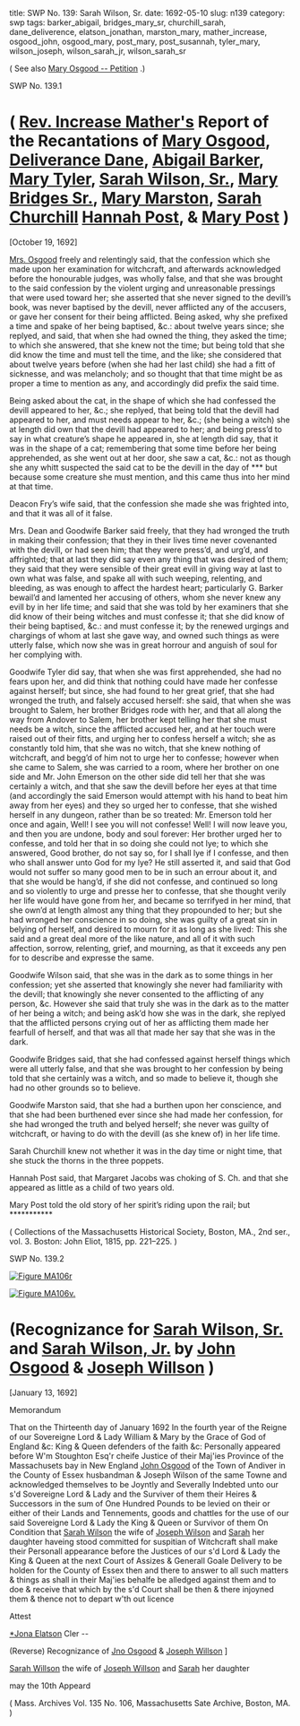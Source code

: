 title: SWP No. 139: Sarah Wilson, Sr.
date: 1692-05-10
slug: n139
category: swp
tags: barker_abigail, bridges_mary_sr, churchill_sarah, dane_deliverence, elatson_jonathan, marston_mary, mather_increase, osgood_john, osgood_mary, post_mary, post_susannah, tyler_mary, wilson_joseph, wilson_sarah_jr, wilson_sarah_sr




( See also [Mary Osgood -- Petition](/n96.html#n96.3) .)

<div markdown class="doc" id="n139.1">

<div class="doc_id">SWP No. 139.1</div>


# ( [Rev. Increase Mather's](/tag/mather_increase.html) Report of the Recantations of [Mary Osgood](/tag/osgood_mary.html), [Deliverance Dane](/tag/dane_deliverence.html), [Abigail Barker](/tag/barker_abigail.html), [Mary Tyler](/tag/tyler_mary.html), [Sarah Wilson, Sr.](/tag/wilson_sarah_sr.html), [Mary Bridges Sr.](/tag/bridges_mary_sr.html), [Mary Marston](/tag/marston_mary.html), [Sarah Churchill](/tag/churchill_sarah.html) [Hannah Post](/tag/post_susannah.html), & [Mary Post](/tag/post_mary.html) )

[October 19, 1692]

[Mrs. Osgood](/tag/osgood_mary.html) freely and relentingly said, that the confession which she made upon her examination for witchcraft, and afterwards acknowledged before the honourable judges, was
wholly false, and that she was brought to the said confession by the violent urging and
unreasonable pressings that were used toward her; she asserted that she never signed to the
devill’s book, was never baptised by the devill, never afflicted any of the accusers, or gave her
consent for their being afflicted. Being asked, why she prefixed a time and spake of her being
baptised, &c.: about twelve years since; she replyed, and said, that when she had owned the
thing, they asked the time; to which she answered, that she knew not the time; but being
told that she did know the time and must tell the time, and the like; she considered that
about twelve years before (when she had her last child) she had a fitt of sicknesse, and was
melancholy; and so thought that that time might be as proper a time to mention as any, and
accordingly did prefix the said time.

Being asked about the cat, in the shape of which she had confessed the devill appeared to
her, &c.; she replyed, that being told that the devill had appeared to her, and must needs
appear to her, &c.; (she being a witch) she at length did own that the devill had appeared to
her; and being press’d to say in what creature’s shape he appeared in, she at length did say,
that it was in the shape of a cat; remembering that some time before her being apprehended,
as she went out at her door, she saw a cat, &c.: not as though she any whitt suspected the
said cat to be the devill in the day of *** but because some creature she must mention, and
this came thus into her mind at that time.

Deacon Fry’s wife said, that the confession she made she was frighted into, and that it
was all of it false.

Mrs. Dean and Goodwife Barker said freely, that they had wronged the truth in making
their confession; that they in their lives time never covenanted with the devill, or had seen
him; that they were press’d, and urg’d, and affrighted; that at last they did say even any thing
that was desired of them; they said that they were sensible of their great evill in giving way at
last to own what was false, and spake all with such weeping, relenting, and bleeding, as was
enough to affect the hardest heart; particularly G. Barker bewail’d and lamented her accusing
of others, whom she never knew any evill by in her life time; and said that she was told by her
examiners that she did know of their being witches and must confesse it; that she did know of
their being baptised, &c.: and must confesse it; by the renewed urgings and chargings of whom at last she gave way, and owned such things as were utterly false, which now she was
in great horrour and anguish of soul for her complying with.

Goodwife Tyler did say, that when she was first apprehended, she had no fears upon her,
and did think that nothing could have made her confesse against herself; but since, she had
found to her great grief, that she had wronged the truth, and falsely accused herself: she said,
that when she was brought to Salem, her brother Bridges rode with her, and that all along
the way from Andover to Salem, her brother kept telling her that she must needs be a witch,
since the afflicted accused her, and at her touch were raised out of their fitts, and urging her
to confess herself a witch; she as constantly told him, that she was no witch, that she knew
nothing of witchcraft, and begg’d of him not to urge her to confesse; however when she came
to Salem, she was carried to a room, where her brother on one side and Mr. John Emerson
on the other side did tell her that she was certainly a witch, and that she saw the devill before
her eyes at that time (and accordingly the said Emerson would attempt with his hand to beat
him away from her eyes) and they so urged her to confesse, that she wished herself in any
dungeon, rather than be so treated: Mr. Emerson told her once and again, Well! I see you
will not confesse! Well! I will now leave you, and then you are undone, body and soul
forever: Her brother urged her to confesse, and told her that in so doing she could not lye; to
which she answered, Good brother, do not say so, for I shall lye if I confesse, and then who
shall answer unto God for my lye? He still asserted it, and said that God would not suffer so
many good men to be in such an errour about it, and that she would be hang’d, if she did not
confesse, and continued so long and so violently to urge and presse her to confesse, that she
thought verily her life would have gone from her, and became so terrifyed in her mind, that
she own’d at length almost any thing that they propounded to her; but she had wronged her
conscience in so doing, she was guilty of a great sin in belying of herself, and desired to
mourn for it as long as she lived: This she said and a great deal more of the like nature, and
all of it with such affection, sorrow, relenting, grief, and mourning, as that it exceeds any pen
for to describe and expresse the same.

Goodwife Wilson said, that she was in the dark as to some things in her confession; yet
she asserted that knowingly she never had familiarity with the devill; that knowingly she
never consented to the afflicting of any person, &c. However she said that truly she was in
the dark as to the matter of her being a witch; and being ask’d how she was in the dark, she
replyed that the afflicted persons crying out of her as afflicting them made her fearfull of
herself, and that was all that made her say that she was in the dark.

Goodwife Bridges said, that she had confessed against herself things which were all
utterly false, and that she was brought to her confession by being told that she certainly was a
witch, and so made to believe it, though she had no other grounds so to believe.

Goodwife Marston said, that she had a burthen upon her conscience, and that she had
been burthened ever since she had made her confession, for she had wronged the truth and
belyed herself; she never was guilty of witchcraft, or having to do with the devill (as she knew
of) in her life time.

Sarah Churchill knew not whether it was in the day time or night time, that she stuck
the thorns in the three poppets.

Hannah Post said, that Margaret Jacobs was choking of S. Ch. and that she appeared as
little as a child of two years old.

Mary Post told the old story of her spirit’s riding upon the rail; but ***********



( Collections of the Massachusetts Historical Society, Boston, MA., 2nd ser., vol. 3. Boston: John Eliot, 1815, pp. 221–225. )


</div>



<div markdown class="doc" id="n139.2">

<div class="doc_id">SWP No. 139.2</div>

<span markdown class="figure">[![Figure MA106r](archives/MA135/small/MA106r.jpg)](archives/MA135/large/MA106r.jpg)</span>

<span markdown class="figure">[![Figure MA106v.](archives/MA135/small/MA106v.jpg)](archives/MA135/large/MA106v.jpg)</span>

# (Recognizance for [Sarah Wilson, Sr.](/tag/wilson_sarah_sr.html) and [Sarah Wilson, Jr.](/tag/wilson_sarah_jr.html) by [John Osgood](/tag/osgood_john.html) & [Joseph Willson](/tag/wilson_joseph.html) )

[January 13, 1692]

Memorandum 

That on the Thirteenth day of January 1692 In the fourth year of the Reigne of our Sovereigne Lord & Lady William & Mary by the Grace of God of England &c: King & Queen defenders of the faith &c: Personally appeared before W'm Stoughton Esq'r cheife Justice of their Maj'ies Province of the Massachusets bay in New England [John Osgood](/tag/osgood_john.html) of the Town of Andiver in the County of Essex husbandman & Joseph Wilson of the same Towne and acknowledged themselves to be Joyntly and Severally Indebted unto our s'd Sovereigne Lord & Lady and the Surviver of them their Heires & Successors in the sum of One Hundred Pounds to be levied on their or  either of their Lands and Tennements, goods and chattles for the use of our said Sovereigne Lord & Lady the King & Queen or Survivor of them On Condition that [Sarah Wilson](/tag/wilson_sarah_sr.html) the wife of [Joseph Wilson](/tag/wilson_joseph.html) and [Sarah](/tag/wilson_sarah_jr.html) her daughter haveing stood committed for suspitian of Witchcraft shall make their Personall appearance before the Justices of our s'd Lord & Lady the King & Queen at the next Court of Assizes & Generall Goale Delivery to be holden for the County of Essex then and there to answer to all such matters & things as shall in their Maj'ies behalfe be alledged against them and to doe & receive that which by the s'd Court shall be then & there injoyned them & thence not to depart w'th out licence

Attest 

[*Jona Elatson](/tag/elatson_jonathan.html) Cler --

(Reverse) Recognizance of [Jno Osgood](/tag/osgood_john.html) & [Joseph Willson](/tag/wilson_joseph.html) ]

[Sarah Willson](/tag/wilson_sarah_sr.html) the wife of [Joseph Willson](/tag/wilson_joseph.html) and [Sarah](/tag/wilson_sarah_jr.html) her daughter

may the 10th Appeard

( Mass. Archives Vol. 135 No. 106, Massachusetts Sate Archive, Boston, MA. )


</div>